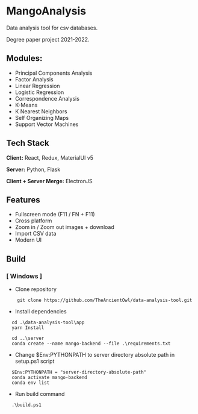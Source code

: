 
# MangoAnalysis

Data analysis tool for csv databases.

Degree paper project 2021-2022.

## Modules:
 - Principal Components Analysis
 - Factor Analysis
 - Linear Regression
 - Logistic Regression
 - Correspondence Analysis
 - K-Means
 - K Nearest Neighbors
 - Self Organizing Maps
 - Support Vector Machines

## Tech Stack

**Client:** React, Redux, MaterialUI v5

**Server:** Python, Flask

**Client + Server Merge:** ElectronJS



## Features

- Fullscreen mode (F11 / FN + F11)
- Cross platform
- Zoom in / Zoom out images + download
- Import CSV data
- Modern UI
## Build

### [ Windows ]

- Clone repository
```
    git clone https://github.com/TheAncientOwl/data-analysis-tool.git
```

- Install dependencies
```
  cd .\data-analysis-tool\app
  yarn Install

  cd ..\server
  conda create --name mango-backend --file .\requirements.txt
```

- Change $Env:PYTHONPATH to server directory absolute path in setup.ps1 script

```
  $Env:PYTHONPATH = "server-directory-absolute-path"
  conda activate mango-backend
  conda env list
```

- Run build command
```
  .\build.ps1
```
